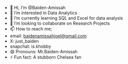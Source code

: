 - 👋 Hi, I’m @Baiden-Amissah
- 👀 I’m interested in Data Analytics
- 🌱 I’m currently learning SQL and Excel for data analysis
- 💞️ I’m looking to collaborate on Research Projects
- 📫 How to reach me;
- email: baidenamissahjoel@gmail.com
- X: just_baiden
- snapchat: is.khobby
- 😄 Pronouns: Mr.Baiden-Amissah
- ⚡ Fun fact: A stubborn Chelsea fan
  

<!---
Baiden-Amissah/Baiden-Amissah is a ✨ special ✨ repository because its `README.md` (this file) appears on your GitHub profile.
You can click the Preview link to take a look at your changes.
--->
